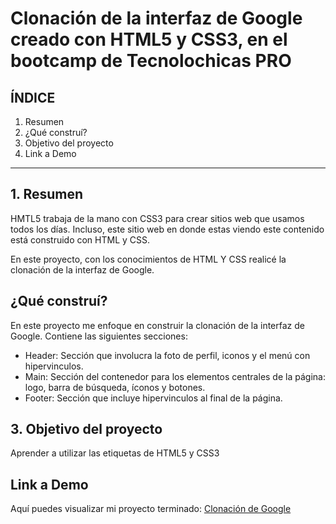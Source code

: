 # Clonación de la interfaz de Google creado con HTML5 y CSS3, en el bootcamp de Tecnolochicas PRO


## ÍNDICE

1. Resumen
2. ¿Qué construí?
3. Objetivo del proyecto
4. Link a Demo

****
## 1. Resumen
HMTL5 trabaja de la mano con CSS3 para crear sitios web que usamos todos los días. Incluso, este sitio web en donde estas viendo este contenido está construido con HTML y CSS.

En este proyecto, con los conocimientos de HTML Y CSS realicé la clonación de la interfaz de Google.

## ¿Qué construí?
En este proyecto me enfoque en construir la clonación de la interfaz de Google.
Contiene las siguientes secciones:

* Header: Sección que involucra la foto de perfil, iconos y el menú con hipervinculos.
* Main: Sección del contenedor para los elementos centrales de la página: logo, barra de búsqueda, íconos y botones.
* Footer: Sección que incluye hipervinculos al final de la página.

## 3. Objetivo del proyecto
Aprender a utilizar las etiquetas de HTML5 y CSS3

## Link a Demo
Aquí puedes visualizar mi proyecto terminado: [Clonación de Google](https://clever-malasada-4d9bc7.netlify.app)

